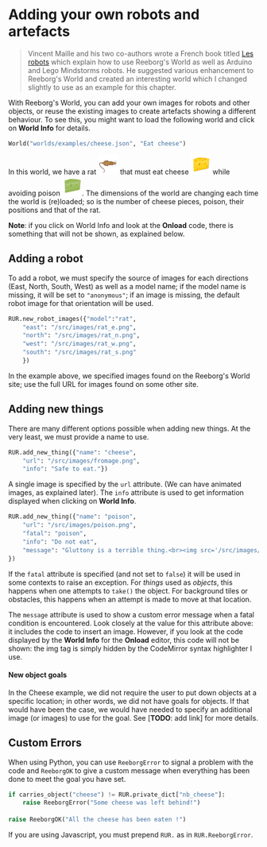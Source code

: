 # Adding your own robots and artefacts

> Vincent Maille and his two co-authors wrote a French book titled [Les robots](https://www.amazon.ca/Robots-Apprendre-Robotique-Par-lExemple/dp/2340013984/ref=sr_1_1?ie=UTF8&qid=1500382251&sr=8-1&keywords=les+robots+maille) which explain how to use Reeborg's World as well as Arduino and Lego Mindstorms robots. He suggested various enhancement to Reeborg's World and created an interesting world which I changed slightly to use as an example for this chapter.

With Reeborg's World, you can add your own images for robots and other objects, or reuse the existing images to create artefacts showing a different behaviour. To see this, you might want to load the following world and click on **World Info** for details.

```py
World("worlds/examples/cheese.json", "Eat cheese")
```

In this world, we have a rat ![](/assets/rat_e.png) that must eat cheese ![](/assets/fromage.png) while avoiding poison ![](/assets/poison.png).  The dimensions of the world are changing each time the world is \(re\)loaded; so is the number of cheese pieces, poison, their positions and that of the rat.

**Note**: if you click on World Info and look at the **Onload** code, there is something that will not be shown, as explained below.

## Adding a robot

To add a robot, we must specify the source of images for each directions \(East, North, South, West\) as well as a model name; if the model name is missing, it will be set to `"anonymous"`; if an image is missing, the default robot image for that orientation will be used.

```py
RUR.new_robot_images({"model":"rat",
    "east": "/src/images/rat_e.png",
    "north": "/src/images/rat_n.png",
    "west": "/src/images/rat_w.png",
    "south": "/src/images/rat_s.png"
    })
```

In the example above, we specified images found on the Reeborg's World site; use the full URL for images found on some other site.

## Adding new things

There are many different options possible when adding new things. At the very least, we must provide a name to use.

```py
RUR.add_new_thing({"name": "cheese",
    "url": "/src/images/fromage.png",
    "info": "Safe to eat."})
```

A single image is specified by the `url` attribute. \(We can have animated images, as explained later\). The `info` attribute is used to get information displayed when clicking on **World Info**.

```py
RUR.add_new_thing({"name": "poison",
    "url": "/src/images/poison.png",
    "fatal": "poison",
    "info": "Do not eat",
    "message": "Gluttony is a terrible thing.<br><img src='/src/images/mort.png'>"
})
```

If the `fatal` attribute is specified \(and not set to `false`\) it will be used in some contexts to raise an exception. For _things_ used as _objects_, this happens when one attempts to `take()` the object. For background tiles or obstacles, this happens when an attempt is made to move at that location.

The `message` attribute is used to show a custom error message when a fatal condition is encountered.  Look closely at the value for this attribute above: it includes the code to insert an image.  However, if you look at the code displayed by the **World Info** for the **Onload** editor, this code will not be shown: the img tag is simply hidden by the CodeMirror syntax highlighter I use.

#### New object goals

In the Cheese example, we did not require the user to put down objects at a specific location; in other words, we did not have goals for objects. If that would have been the case, we would have needed to specify an additional image \(or images\) to use for the goal.  See \[**TODO**: add link\] for more details.

## Custom Errors

When using Python, you can use `ReeborgError` to signal a problem with the code and `ReeborgOK` to give a custom message when everything has been done to meet the goal you have set.

```py
if carries_object("cheese") != RUR.private_dict["nb_cheese"]:
    raise ReeborgError("Some cheese was left behind!")

raise ReeborgOK("All the cheese has been eaten !")
```

If you are using Javascript, you must prepend `RUR.`  as in `RUR.ReeborgError`.

